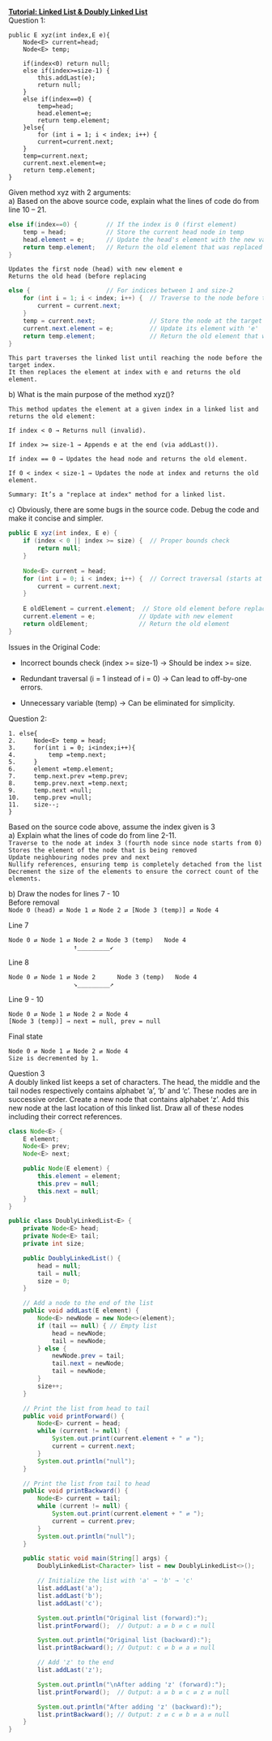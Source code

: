 **<ins>Tutorial: Linked List & Doubly Linked List</ins>**  
Question 1:
```text
public E xyz(int index,E e){
    Node<E> current=head;
    Node<E> temp;
    
    if(index<0) return null;
    else if(index>=size-1) {
        this.addLast(e);
        return null;
    }
    else if(index==0) {
        temp=head;
        head.element=e;
        return temp.element;
    }else{
        for (int i = 1; i < index; i++) {
        current=current.next;
    }
    temp=current.next;
    current.next.element=e;
    return temp.element;
}
```
Given method xyz with 2 arguments:  
a) Based on the above source code, explain what the lines of code do from line 10 – 21.
```java
else if(index==0) {        // If the index is 0 (first element)
    temp = head;           // Store the current head node in temp
    head.element = e;      // Update the head's element with the new value 'e'
    return temp.element;   // Return the old element that was replaced
}
```
`Updates the first node (head) with new element e`  
`Returns the old head (before replacing` 

```java
else {                     // For indices between 1 and size-2
    for (int i = 1; i < index; i++) {  // Traverse to the node before the target index
        current = current.next;
    }
    temp = current.next;               // Store the node at the target index in temp
    current.next.element = e;          // Update its element with 'e'
    return temp.element;               // Return the old element that was replaced
}
```  
`This part traverses the linked list until reaching the node before the target index.`   
`It then replaces the element at index with e and returns the old element.`  

b) What is the main purpose of the method xyz()?
```text
This method updates the element at a given index in a linked list and returns the old element:

If index < 0 → Returns null (invalid).

If index >= size-1 → Appends e at the end (via addLast()).

If index == 0 → Updates the head node and returns the old element.

If 0 < index < size-1 → Updates the node at index and returns the old element.

Summary: It’s a "replace at index" method for a linked list.
```

c) Obviously, there are some bugs in the source code. Debug the code and make it concise and
simpler.   
```java
public E xyz(int index, E e) {
    if (index < 0 || index >= size) {  // Proper bounds check
        return null;
    }
    
    Node<E> current = head;
    for (int i = 0; i < index; i++) {  // Correct traversal (starts at 0)
        current = current.next;
    }
    
    E oldElement = current.element;  // Store old element before replacing
    current.element = e;            // Update with new element
    return oldElement;              // Return the old element
}
```
Issues in the Original Code:
- Incorrect bounds check (index >= size-1) → Should be index >= size.

- Redundant traversal (i = 1 instead of i = 0) → Can lead to off-by-one errors.

- Unnecessary variable (temp) → Can be eliminated for simplicity.  

Question 2:  
```text
1. else{
2.     Node<E> temp = head;
3.     for(int i = 0; i<index;i++){
4.         temp =temp.next;
5.     }
6.     element =temp.element;
7.     temp.next.prev =temp.prev;
8.     temp.prev.next =temp.next;
9.     temp.next =null;
10.    temp.prev =null;
11.    size--;
}
```
Based on the source code above, assume the index given is 3  
a) Explain what the lines of code do from line 2-11.  
`Traverse to the node at index 3 (fourth node since node starts from 0)`  
`Stores the element of the node that is being removed`  
`Update neighbouring nodes prev and next`  
`Nullify references, ensuring temp is completely detached from the list`
`Decrement the size of the elements to ensure the correct count of the elements.`  

b) Draw the nodes for lines 7 - 10  
Before removal<br>
`Node 0 (head) ⇄ Node 1 ⇄ Node 2 ⇄ [Node 3 (temp)] ⇄ Node 4`  

Line 7<br>
```text
Node 0 ⇄ Node 1 ⇄ Node 2 ⇄ Node 3 (temp)   Node 4
                  ↑_________↙
```

Line 8  
```text
Node 0 ⇄ Node 1 ⇄ Node 2      Node 3 (temp)   Node 4
                  ↘_________↗
```

Line 9 - 10
```text
Node 0 ⇄ Node 1 ⇄ Node 2 ⇄ Node 4
[Node 3 (temp)] → next = null, prev = null
```

Final state
```text
Node 0 ⇄ Node 1 ⇄ Node 2 ⇄ Node 4
Size is decremented by 1.
```

Question 3<br>
A doubly linked list keeps a set of characters. The head, the middle and the tail nodes respectively
contains alphabet ‘a’, ‘b’ and ‘c’. These nodes are in successive order. Create a new node that contains
alphabet ‘z’. Add this new node at the last location of this linked list. Draw all of these nodes including
their correct references.<br>
```java
class Node<E> {
    E element;
    Node<E> prev;
    Node<E> next;

    public Node(E element) {
        this.element = element;
        this.prev = null;
        this.next = null;
    }
}

public class DoublyLinkedList<E> {
    private Node<E> head;
    private Node<E> tail;
    private int size;

    public DoublyLinkedList() {
        head = null;
        tail = null;
        size = 0;
    }

    // Add a node to the end of the list
    public void addLast(E element) {
        Node<E> newNode = new Node<>(element);
        if (tail == null) { // Empty list
            head = newNode;
            tail = newNode;
        } else {
            newNode.prev = tail;
            tail.next = newNode;
            tail = newNode;
        }
        size++;
    }

    // Print the list from head to tail
    public void printForward() {
        Node<E> current = head;
        while (current != null) {
            System.out.print(current.element + " ⇄ ");
            current = current.next;
        }
        System.out.println("null");
    }

    // Print the list from tail to head
    public void printBackward() {
        Node<E> current = tail;
        while (current != null) {
            System.out.print(current.element + " ⇄ ");
            current = current.prev;
        }
        System.out.println("null");
    }

    public static void main(String[] args) {
        DoublyLinkedList<Character> list = new DoublyLinkedList<>();

        // Initialize the list with 'a' → 'b' → 'c'
        list.addLast('a');
        list.addLast('b');
        list.addLast('c');

        System.out.println("Original list (forward):");
        list.printForward();  // Output: a ⇄ b ⇄ c ⇄ null

        System.out.println("Original list (backward):");
        list.printBackward(); // Output: c ⇄ b ⇄ a ⇄ null

        // Add 'z' to the end
        list.addLast('z');

        System.out.println("\nAfter adding 'z' (forward):");
        list.printForward();  // Output: a ⇄ b ⇄ c ⇄ z ⇄ null

        System.out.println("After adding 'z' (backward):");
        list.printBackward(); // Output: z ⇄ c ⇄ b ⇄ a ⇄ null
    }
}
```